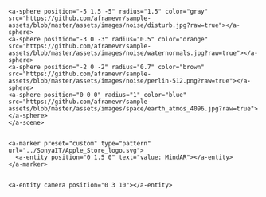 <!DOCTYPE html>
<html lang="en">
<head>
  <meta charset="UTF-8">
  <meta name="viewport" content="width=device-width, initial-scale=1.0">
  <title>Solar System with A-frame</title>
  <script src="https://aframe.io/releases/1.2.0/aframe.min.js"></script>
</head>
<body>
  <a-scene>
 
    <a-sphere position="-5 1.5 -5" radius="1.5" color="gray" src="https://github.com/aframevr/sample-assets/blob/master/assets/images/noise/disturb.jpg?raw=true"></a-sphere>
    <a-sphere position="-3 0 -3" radius="0.5" color="orange" src="https://github.com/aframevr/sample-assets/blob/master/assets/images/noise/waternormals.jpg?raw=true"></a-sphere>
    <a-sphere position="-2 0 -2" radius="0.7" color="brown" src="https://github.com/aframevr/sample-assets/blob/master/assets/images/noise/perlin-512.png?raw=true"></a-sphere>
    <a-sphere position="0 0 0" radius="1" color="blue" src="https://github.com/aframevr/sample-assets/blob/master/assets/images/space/earth_atmos_4096.jpg?raw=true"></a-sphere>
    </a-scene>

   
    <a-marker preset="custom" type="pattern" url="../SonyaIT/Apple_Store_logo.svg">
      <a-entity position="0 1.5 0" text="value: MindAR"></a-entity>
    </a-marker>

    
    <a-entity camera position="0 3 10"></a-entity>
  </a-scene>
</body>
</html>
